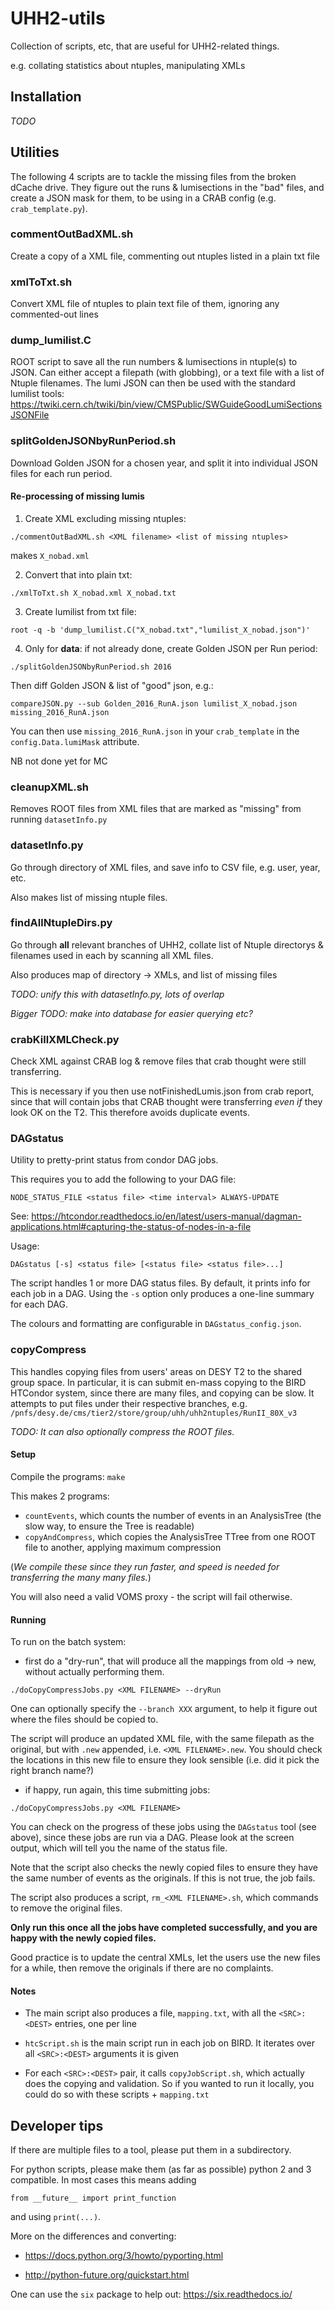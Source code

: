 # UHH2-utils

Collection of scripts, etc, that are useful for UHH2-related things.

e.g. collating statistics about ntuples, manipulating XMLs

## Installation

_TODO_

## Utilities


The following 4 scripts are to tackle the missing files from the broken dCache drive. They figure out the runs & lumisections in the "bad" files, and create a JSON mask for them, to be using in a CRAB config (e.g. `crab_template.py`).

### commentOutBadXML.sh

Create a copy of a XML file, commenting out ntuples listed in a plain txt file

### xmlToTxt.sh

Convert XML file of ntuples to plain text file of them, ignoring any commented-out lines

### dump_lumilist.C

ROOT script to save all the run numbers & lumisections in ntuple(s) to JSON. Can either accept a filepath (with globbing), or a text file with a list of Ntuple filenames.
The lumi JSON can then be used with the standard lumilist tools: https://twiki.cern.ch/twiki/bin/view/CMSPublic/SWGuideGoodLumiSectionsJSONFile

### splitGoldenJSONbyRunPeriod.sh

Download Golden JSON for a chosen year, and split it into individual JSON files for each run period.


#### Re-processing of missing lumis

1. Create XML excluding missing ntuples:

```
./commentOutBadXML.sh <XML filename> <list of missing ntuples>
```

makes `X_nobad.xml`

2. Convert that into plain txt:

```
./xmlToTxt.sh X_nobad.xml X_nobad.txt
```

3. Create lumilist from txt file:

```
root -q -b 'dump_lumilist.C("X_nobad.txt","lumilist_X_nobad.json")'
```

4. Only for **data**: if not already done, create Golden JSON per Run period:

```
./splitGoldenJSONbyRunPeriod.sh 2016
```

Then diff Golden JSON & list of "good" json, e.g.:

```
compareJSON.py --sub Golden_2016_RunA.json lumilist_X_nobad.json missing_2016_RunA.json
```

You can then use `missing_2016_RunA.json` in your `crab_template` in the `config.Data.lumiMask` attribute.

NB not done yet for MC

### cleanupXML.sh

Removes ROOT files from XML files that are marked as "missing" from running `datasetInfo.py`

### datasetInfo.py

Go through directory of XML files, and save info to CSV file, e.g. user, year, etc.

Also makes list of missing ntuple files.

### findAllNtupleDirs.py

Go through **all** relevant branches of UHH2, collate list of Ntuple directorys & filenames used in each by scanning all XML files.

Also produces map of directory -> XMLs, and list of missing files

_TODO: unify this with datasetInfo.py, lots of overlap_

_Bigger TODO: make into database for easier querying etc?_

### crabKillXMLCheck.py

Check XML against CRAB log & remove files that crab thought were still transferring.

This is necessary if you then use notFinishedLumis.json from crab report, since that will contain jobs that CRAB thought were transferring *even if* they look OK on the T2. This therefore avoids duplicate events.

### DAGstatus

Utility to pretty-print status from condor DAG jobs.

This requires you to add the following to your DAG file:

```
NODE_STATUS_FILE <status file> <time interval> ALWAYS-UPDATE
```

See: https://htcondor.readthedocs.io/en/latest/users-manual/dagman-applications.html#capturing-the-status-of-nodes-in-a-file

Usage:

```
DAGstatus [-s] <status file> [<status file> <status file>...]
```

The script handles 1 or more DAG status files.
By default, it prints info for each job in a DAG.
Using the `-s` option only produces a one-line summary for each DAG.

The colours and formatting are configurable in `DAGstatus_config.json`.

### copyCompress

This handles copying files from users' areas on DESY T2 to the shared group space.
In particular, it is can submit en-mass copying to the BIRD HTCondor system, since there are many files, and copying can be slow.
It attempts to put files under their respective branches, e.g. `/pnfs/desy.de/cms/tier2/store/group/uhh/uhh2ntuples/RunII_80X_v3`

_TODO: It can also optionally compress the ROOT files._

#### Setup

Compile the programs: `make`

This makes 2 programs:

- `countEvents`, which counts the number of events in an AnalysisTree (the slow way, to ensure the Tree is readable)
- `copyAndCompress`, which copies the AnalysisTree TTree from one ROOT file to another, applying maximum compression

(_We compile these since they run faster, and speed is needed for transferring the many many files._)

You will also need a valid VOMS proxy - the script will fail otherwise.

#### Running

To run on the batch system:

- first do a "dry-run", that will produce all the mappings from old -> new, without actually performing them.
```
./doCopyCompressJobs.py <XML FILENAME> --dryRun
```

One can optionally specify the `--branch XXX` argument, to help it figure out where the files should be copied to.

The script will produce an updated XML file, with the same filepath as the original, but with `.new` appended, i.e. `<XML FILENAME>.new`.
You should check the locations in this new file to ensure they look sensible (i.e. did it pick the right branch name?)

- if happy, run again, this time submitting jobs:

```
./doCopyCompressJobs.py <XML FILENAME>
```

You can check on the progress of these jobs using the `DAGstatus` tool (see above), since these jobs are run via a DAG.
Please look at the screen output, which will tell you the name of the status file.

Note that the script also checks the newly copied files to ensure they have the same number of events as the originals.
If this is not true, the job fails.

The script also produces a script, `rm_<XML FILENAME>.sh`, which commands to remove the original files.

**Only run this once all the jobs have completed successfully, and you are happy with the newly copied files.**

Good practice is to update the central XMLs, let the users use the new files for a while, then remove the originals if there are no complaints.

#### Notes

- The main script also produces a file, `mapping.txt`, with all the `<SRC>:<DEST>` entries, one per line

- `htcScript.sh` is the main script run in each job on BIRD. It iterates over all `<SRC>:<DEST>` arguments it is given

- For each `<SRC>:<DEST>` pair, it calls `copyJobScript.sh`, which actually does the copying and validation. So if you wanted to run it locally, you could do so with these scripts + `mapping.txt`

## Developer tips

If there are multiple files to a tool, please put them in a subdirectory.

For python scripts, please make them (as far as possible) python 2 and 3 compatible.
In most cases this means adding

```from __future__ import print_function```

and using `print(...)`.

More on the differences and converting:

- https://docs.python.org/3/howto/pyporting.html

- http://python-future.org/quickstart.html

One can use the `six` package to help out: https://six.readthedocs.io/

